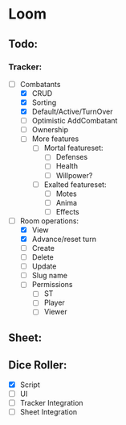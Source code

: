 # Loom

## Todo:
### Tracker:
- [ ] Combatants
  - [x] CRUD
  - [x] Sorting
  - [x] Default/Active/TurnOver
  - [ ] Optimistic AddCombatant
  - [ ] Ownership
  - [ ] More features
    - [ ] Mortal featureset:
      - [ ] Defenses
      - [ ] Health
      - [ ] Willpower?
    - [ ] Exalted featureset:
      - [ ] Motes
      - [ ] Anima
      - [ ] Effects
- [ ] Room operations:
  - [x] View
  - [x] Advance/reset turn
  - [ ] Create
  - [ ] Delete
  - [ ] Update
  - [ ] Slug name
  - [ ] Permissions
    - [ ] ST
    - [ ] Player
    - [ ] Viewer

## Sheet:

## Dice Roller:
- [x] Script
- [ ] UI
- [ ] Tracker Integration
- [ ] Sheet Integration
